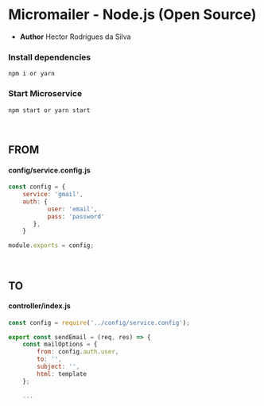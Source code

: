 # Micromailer - Node.js (Open Source)
- <b>Author</b> Hector Rodrigues da Silva

### Install dependencies
```
npm i or yarn
```

### Start Microservice
```
npm start or yarn start
```
<br/>

## FROM
#### config/service.config.js
```javascript
const config = {
    service: 'gmail',
    auth: {
           user: 'email',
           pass: 'password'
       },
    } 

module.exports = config;
```
<br/>

## TO
#### controller/index.js
```javascript
const config = require('../config/service.config');

export const sendEmail = (req, res) => {
    const mailOptions = {
        from: config.auth.user,
        to: '',
        subject: '',
        html: template
    };

    ...
```
